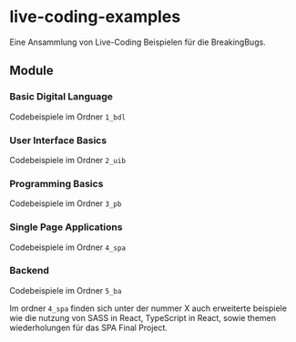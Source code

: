 # live-coding-examples

Eine Ansammlung von Live-Coding Beispielen für die BreakingBugs.

## Module

### Basic Digital Language

Codebeispiele im Ordner `1_bdl`

### User Interface Basics

Codebeispiele im Ordner `2_uib`

### Programming Basics

Codebeispiele im Ordner `3_pb`

### Single Page Applications

Codebeispiele im Ordner `4_spa`

### Backend

Codebeispiele im Ordner `5_ba`

Im ordner `4_spa` finden sich unter der nummer X auch erweiterte beispiele wie die nutzung von SASS in React, TypeScript in React, sowie themen wiederholungen für das SPA Final Project.
